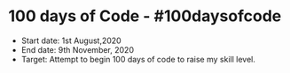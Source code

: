 # 100 days of Code - #100daysofcode

- Start date: 1st August,2020
- End date: 9th November, 2020
- Target: Attempt to begin 100 days of code to raise my skill level.
